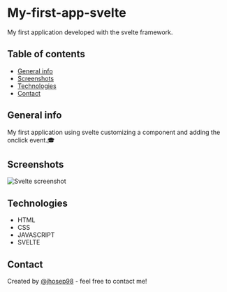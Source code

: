 # My-first-app-svelte

My first application developed with the svelte framework.

## Table of contents

- [General info](#general-info)
- [Screenshots](#screenshots)
- [Technologies](#technologies)
- [Contact](#contact)

## General info

My first application using svelte customizing a component and adding the onclick event.🎓

## Screenshots

![Svelte screenshot](./public/svelte-app-png)

## Technologies

- HTML
- CSS
- JAVASCRIPT
- SVELTE

## Contact

Created by [@jhosep98](https://jhosep98.github.io/Portfolio2020jdb/) - feel free to contact me!

